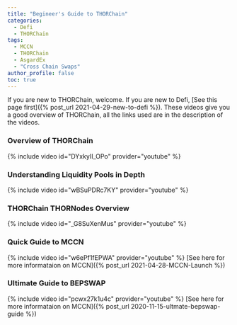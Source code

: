 ```yaml
---
title: "Begineer's Guide to THORChain"
categories:
  - Defi
  - THORChain
tags:
  - MCCN
  - THORChain
  - AsgardEx
  - "Cross Chain Swaps"
author_profile: false
toc: true
---
```

If you are new to THORChain, welcome. If you are new to Defi, [See this page first]({% post_url 2021-04-29-new-to-defi %}).
These videos give you a good overview of THORChain, all the links used are in the description of the videos. 

### Overview of THORChain
{% include video id="DYxkyII_OPo" provider="youtube" %}

### Understanding Liquidity Pools in Depth
{% include video id="wBSuPDRc7KY" provider="youtube" %}

### THORChain THORNodes Overview
{% include video id="_G8SuXenMus" provider="youtube" %}

### Quick Guide to MCCN
{% include video id="w6ePf1fEPWA" provider="youtube" %}
[See here for more informataion on MCCN]({% post_url 2021-04-28-MCCN-Launch %})

### Ultimate Guide to BEPSWAP
{% include video id="pcwx27k1u4c" provider="youtube" %}
[See here for more informataion on MCCN]({% post_url 2020-11-15-ultmate-bepswap-guide %})
